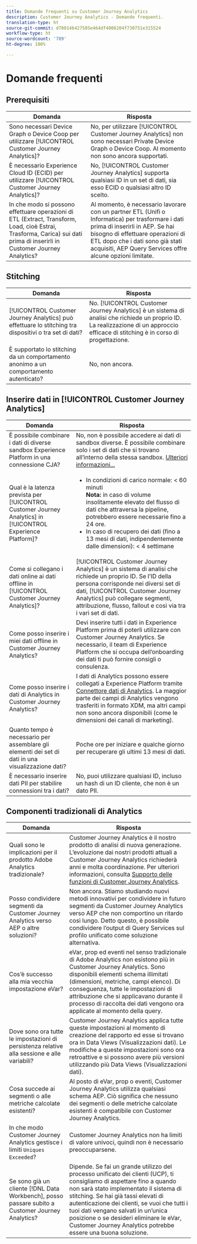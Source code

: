 ```yaml
---
title: Domande frequenti su Customer Journey Analytics
description: Customer Journey Analytics - Domande frequenti.
translation-type: ht
source-git-commit: d700146427505e464df4006204f730751e315524
workflow-type: ht
source-wordcount: '789'
ht-degree: 100%

---
```



# Domande frequenti

## Prerequisiti

| Domanda | Risposta |
| --- | --- |
| Sono necessari Device Graph o Device Coop per utilizzare [!UICONTROL Customer Journey Analytics]? | No, per utilizzare [!UICONTROL Customer Journey Analytics] non sono necessari Private Device Graph o Device Coop. Al momento non sono ancora supportati. |
| È necessario Experience Cloud ID (ECID) per utilizzare [!UICONTROL Customer Journey Analytics]? | No, [!UICONTROL Customer Journey Analytics] supporta qualsiasi ID in un set di dati, sia esso ECID o qualsiasi altro ID scelto. |
| In che modo si possono effettuare operazioni di ETL (Extract, Transform, Load, cioè Estrai, Trasforma, Carica) sui dati prima di inserirli in Customer Journey Analytics? | Al momento, è necessario lavorare con un partner ETL (Unifi o Informatica) per trasformare i dati prima di inserirli in AEP. Se hai bisogno di effettuare operazioni di ETL dopo che i dati sono già stati acquisiti, AEP Query Services offre alcune opzioni limitate. |

## Stitching

| Domanda | Risposta |
| --- | --- |
| [!UICONTROL Customer Journey Analytics] può effettuare lo stitching tra dispositivi o tra set di dati? | No. [!UICONTROL Customer Journey Analytics] è un sistema di analisi che richiede un proprio ID. La realizzazione di un approccio efficace di stitching è in corso di progettazione. |
| È supportato lo stitching da un comportamento anonimo a un comportamento autenticato? | No, non ancora. |

## Inserire dati in [!UICONTROL Customer Journey Analytics]

| Domanda | Risposta |
| --- | --- |
| È possibile combinare i dati di diverse sandbox Experience Platform in una connessione CJA? | No, non è possibile accedere ai dati di sandbox diverse. È possibile combinare solo i set di dati che si trovano all’interno della stessa sandbox. [Ulteriori informazioni...](https://docs.adobe.com/content/help/it-IT/analytics-platform/using/cja-connections/create-connection.html#select-sandbox-and-datasets) |
| Qual è la latenza prevista per [!UICONTROL Customer Journey Analytics] in [!UICONTROL Experience Platform]? | <ul><li>In condizioni di carico normale: &lt; 60 minuti <br>**Nota:** in caso di volume insolitamente elevato del flusso di dati che attraversa la pipeline, potrebbero essere necessarie fino a 24 ore.</li><li>In caso di recupero dei dati (fino a 13 mesi di dati, indipendentemente dalle dimensioni): &lt; 4 settimane</li></ul> |
| Come si collegano i dati online ai dati offline in [!UICONTROL Customer Journey Analytics]? | [!UICONTROL Customer Journey Analytics] è un sistema di analisi che richiede un proprio ID. Se l’ID della persona corrisponde nei diversi set di dati, [!UICONTROL Customer Journey Analytics] può collegare segmenti, attribuzione, flusso, fallout e così via tra i vari set di dati. |
| Come posso inserire i miei dati offline in Customer Journey Analytics? | Devi inserire tutti i dati in Experience Platform prima di poterli utilizzare con Customer Journey Analytics. Se necessario, il team di Experience Platform che si occupa dell’onboarding dei dati ti può fornire consigli o consulenza. |
| Come posso inserire i dati di Analytics in Customer Journey Analytics? | I dati di Analytics possono essere collegati a Experience Platform tramite [Connettore dati di Analytics](https://docs.adobe.com/content/help/it-IT/experience-platform/sources/connectors/adobe-applications/analytics.html). La maggior parte dei campi di Analytics vengono trasferiti in formato XDM, ma altri campi non sono ancora disponibili (come le dimensioni dei canali di marketing). |
| Quanto tempo è necessario per assemblare gli elementi dei set di dati in una visualizzazione dati? | Poche ore per iniziare e qualche giorno per recuperare gli ultimi 13 mesi di dati. |
| È necessario inserire dati PII per stabilire connessioni tra i dati? | No, puoi utilizzare qualsiasi ID, incluso un hash di un ID cliente, che non è un dato PII. |

## Componenti tradizionali di Analytics

| Domanda | Risposta |
| --- | --- |
| Quali sono le implicazioni per il prodotto Adobe Analytics tradizionale? | Customer Journey Analytics è il nostro prodotto di analisi di nuova generazione. L’evoluzione dai nostri prodotti attuali a Customer Journey Analytics richiederà anni e molta coordinazione. Per ulteriori informazioni, consulta [Supporto delle funzioni di Customer Journey Analytics](/help/getting-started/cja-aa.md). |
| Posso condividere segmenti da Customer Journey Analytics verso AEP o altre soluzioni? | Non ancora. Stiamo studiando nuovi metodi innovativi per condividere in futuro segmenti da Customer Journey Analytics verso AEP che non comportino un ritardo così lungo. Detto questo, è possibile condividere l’output di Query Services sul profilo unificato come soluzione alternativa. |
| Cos’è successo alla mia vecchia impostazione eVar? | eVar, prop ed eventi nel senso tradizionale di Adobe Analytics non esistono più in Customer Journey Analytics. Sono disponibili elementi schema illimitati (dimensioni, metriche, campi elenco). Di conseguenza, tutte le impostazioni di attribuzione che si applicavano durante il processo di raccolta dei dati vengono ora applicate al momento della query. |
| Dove sono ora tutte le impostazioni di persistenza relative alla sessione e alle variabili? | Customer Journey Analytics applica tutte queste impostazioni al momento di creazione del rapporto ed esse si trovano ora in Data Views (Visualizzazioni dati). Le modifiche a queste impostazioni sono ora retroattive e si possono avere più versioni utilizzando più Data Views (Visualizzazioni dati). |
| Cosa succede ai segmenti o alle metriche calcolate esistenti? | Al posto di eVar, prop o eventi, Customer Journey Analytics utilizza qualsiasi schema AEP. Ciò significa che nessuno dei segmenti o delle metriche calcolate esistenti è compatibile con Customer Journey Analytics. |
| In che modo Customer Journey Analytics gestisce i limiti `Uniques Exceeded`? | Customer Journey Analytics non ha limiti di valore univoci, quindi non è necessario preoccuparsene. |
| Se sono già un cliente [!DNL Data Workbench], posso passare subito a Customer Journey Analytics? | Dipende. Se fai un grande utilizzo del processo unificato dei clienti (UCP), ti consigliamo di aspettare fino a quando non sarà stato implementato il sistema di stitching. Se hai già tassi elevati di autenticazione dei clienti, se vuoi che tutti i tuoi dati vengano salvati in un’unica posizione o se desideri eliminare le eVar, Customer Journey Analytics potrebbe essere una buona soluzione. |
